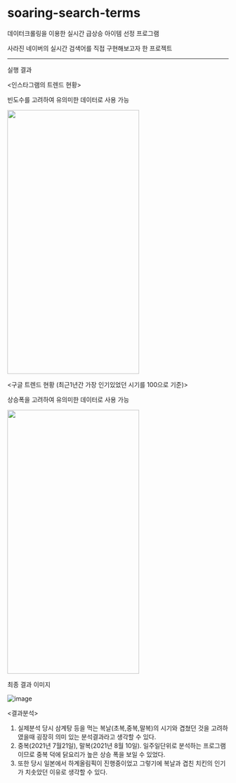 # soaring-search-terms
데이터크롤링을 이용한 실시간 급상승 아이템 선정 프로그램

사라진 네이버의 실시간 검색어를 직접 구현해보고자 한 프로젝트

------------------------------------------------------------------------------------------
실행 결과

<인스타그램의 트렌드 현황>

빈도수를 고려하여 유의미한 데이터로 사용 가능

<img src = "https://user-images.githubusercontent.com/79080825/149832505-1c3bb589-cab4-4654-8818-0c129c1e4e98.PNG" width="300" height="600"/>

<구글 트렌드 현황 (최근1년간 가장 인기있었던 시기를 100으로 기준)>

상승폭을 고려하여 유의미한 데이터로 사용 가능

<img src = "https://user-images.githubusercontent.com/79080825/149832496-21d826f2-995b-4583-a53d-c7a381784142.PNG" width="300" height="600"/>

최종 결과 이미지

![image](https://user-images.githubusercontent.com/79080825/149952827-4def561e-0610-48ee-9dca-9cb2bf74b245.png)

<결과분석>

1. 실제분석 당시 삼계탕 등을 먹는 복날(초복,중복,말복)의 시기와 겹쳤던 것을 고려하였을때 굉장히 의미 있는 분석결과라고 생각할 수 있다.
2. 중복(2021년 7월21일), 말복(2021년 8월 10일). 일주일단위로 분석하는 프로그램이므로 중복 덕에 닭요리가 높은 상승 폭을 보일 수 있었다.
3. 또한 당시 일본에서 하계올림픽이 진행중이었고 그렇기에 복날과 겹친 치킨의 인기가 치솟았던 이유로 생각할 수 있다.
